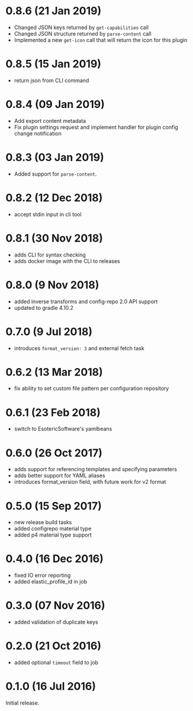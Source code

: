 # 0.8.6 (21 Jan 2019)

* Changed JSON keys returned by `get-capabilities` call
* Changed JSON structure returned by `parse-content` call
* Implemented a new `get-icon` call that will return the icon for this plugin

# 0.8.5 (15 Jan 2019)

 * return json from CLI command

# 0.8.4 (09 Jan 2019)

 * Add export content metadata
 * Fix plugin settings request and implement handler for plugin config change notification

# 0.8.3 (03 Jan 2019)

 * Added support for `parse-content`.

# 0.8.2 (12 Dec 2018)

 * accept stdin input in cli tool

# 0.8.1 (30 Nov 2018)

 * adds CLI for syntax checking
 * adds docker image with the CLI to releases

# 0.8.0 (9 Nov 2018)

 * added inverse transforms and config-repo 2.0 API support
 * updated to gradle 4.10.2

# 0.7.0 (9 Jul 2018)

 * introduces `format_version: 3` and external fetch task

# 0.6.2 (13 Mar 2018)

 * fix ability to set custom file pattern per configuration repository

# 0.6.1 (23 Feb 2018)

 * switch to EsotericSoftware's yamlbeans

# 0.6.0 (26 Oct 2017)

 * adds support for referencing templates and specifying parameters
 * adds better support for YAML aliases
 * introduces format_version field, with future work for v2 format

# 0.5.0 (15 Sep 2017)

 * new release build tasks
 * added configrepo material type
 * added p4 material type support

# 0.4.0 (16 Dec 2016)

 * fixed IO error reporting
 * added elastic_profile_id in job

# 0.3.0 (07 Nov 2016)

 * added validation of duplicate keys

# 0.2.0 (21 Oct 2016)

* added optional `timeout` field to job

# 0.1.0 (16 Jul 2016)

Initial release.
